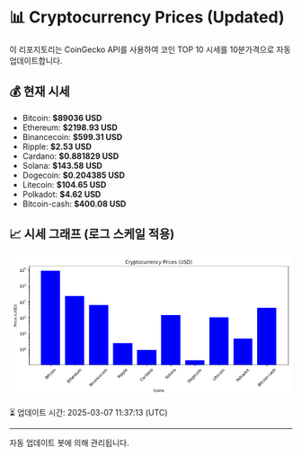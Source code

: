 
# 📊 Cryptocurrency Prices (Updated)

이 리포지토리는 CoinGecko API를 사용하여 코인 TOP 10 시세를 10분가격으로 자동 업데이트합니다.

## 💰 현재 시세
- Bitcoin: **$89036 USD**
- Ethereum: **$2198.93 USD**
- Binancecoin: **$599.31 USD**
- Ripple: **$2.53 USD**
- Cardano: **$0.881829 USD**
- Solana: **$143.58 USD**
- Dogecoin: **$0.204385 USD**
- Litecoin: **$104.65 USD**
- Polkadot: **$4.62 USD**
- Bitcoin-cash: **$400.08 USD**

## 📈 시세 그래프 (로그 스케일 적용)
![Crypto Prices](crypto_prices.png)

⏳ 업데이트 시간: 2025-03-07 11:37:13 (UTC)

---
자동 업데이트 봇에 의해 관리됩니다.
